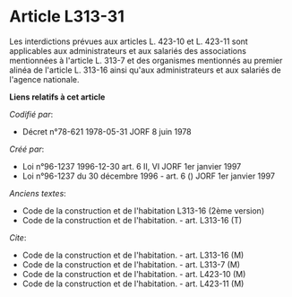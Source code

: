 # Article L313-31

Les interdictions prévues aux articles L. 423-10 et L. 423-11 sont applicables aux administrateurs et aux salariés des
associations mentionnées à l'article L. 313-7 et des organismes mentionnés au premier alinéa de l'article L. 313-16 ainsi
qu'aux administrateurs et aux salariés de l'agence nationale.

**Liens relatifs à cet article**

_Codifié par_:

  - Décret n°78-621 1978-05-31 JORF 8 juin 1978

_Créé par_:

  - Loi n°96-1237 1996-12-30 art. 6 II, VI JORF 1er janvier 1997
  - Loi n°96-1237 du 30 décembre 1996 - art. 6 () JORF 1er janvier 1997

_Anciens textes_:

  - Code de la construction et de l'habitation L313-16 (2ème version)
  - Code de la construction et de l'habitation. - art. L313-16 (T)

_Cite_:

  - Code de la construction et de l'habitation. - art. L313-16 (M)
  - Code de la construction et de l'habitation. - art. L313-7 (M)
  - Code de la construction et de l'habitation. - art. L423-10 (M)
  - Code de la construction et de l'habitation. - art. L423-11 (M)
